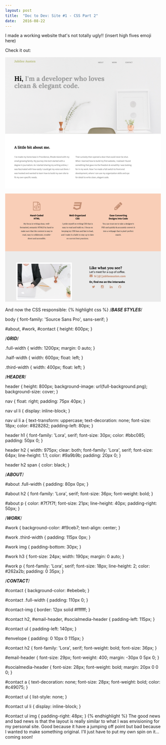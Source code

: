 ```yaml
---
layout: post
title:  "Doc to Dev: Site #1 - CSS Part 2"
date:   2016-08-22
---
```

I made a working website that's not totally ugly!! (insert high fives emoji here)

Check it out:

![Practice Site 082216](/assets/img/082216-1.png)

![Practice Site 082216](/assets/img/082216-2.png)

And now the CSS responsible:
{% highlight css %}
/*****BASE STYLES*****/

body {
  font-family: 'Source Sans Pro', sans-serif;
}

#about, #work, #contact {
  height: 600px;
}

/*****GRID*****/

.full-width {
  width: 1200px;
  margin: 0 auto;
}

.half-width {
  width: 600px;
  float: left;
}

.third-width {
  width: 400px;
  float: left;
}

/*****HEADER*****/

header {
  height: 800px;
  background-image: url(full-background.png);
  background-size: cover;
}

nav {
  float: right;
  padding: 75px 40px;
}

nav ul li {
  display: inline-block;
}

nav ul li a {
  text-transform: uppercase;
  text-decoration: none;
  font-size: 18px;
  color: #828282;
  padding-left: 80px;
}

header h1 {
  font-family: 'Lora', serif;
  font-size: 30px;
  color: #bbc085;
  padding: 50px 0;
}

header h2 {
  width: 975px;
  clear: both;
  font-family: 'Lora', serif;
  font-size: 64px;
  line-height: 1.1;
  color: #9a9b9b;
  padding: 20px 0;
}

header h2 span {
  color: black;
}

/*****ABOUT*****/

#about .full-width {
  padding: 80px 0px;
}

#about h2 {
  font-family: 'Lora', serif;
  font-size: 36px;
  font-weight: bold;
}

#about p {
  color: #7f7f7f;
  font-size: 21px;
  line-height: 40px;
  padding-right: 50px;
}

/*****WORK*****/

#work {
  background-color: #f9ceb7;
  text-align: center;
}

#work .third-width {
  padding: 115px 0px;
}

#work img {
  padding-bottom: 30px;
}

#work h3 {
  font-size: 24px;
  width: 190px;
  margin: 0 auto;
}

#work p {
  font-family: 'Lora', serif;
  font-size: 18px;
  line-height: 2;
  color: #262a2b;
  padding: 0 35px;
}

/*****CONTACT*****/

#contact {
  background-color: #ebebeb;
}

#contact .full-width {
  padding: 110px 0;
}

#contact-img {
  border: 12px solid #ffffff;
}

#contact h2, #email-header, #socialmedia-header {
  padding-left: 115px;
}

#contact ul {
  padding-left: 140px;
}

#envelope {
  padding: 0 10px 0 115px;
}

#contact h2 {
  font-family: 'Lora', serif;
  font-weight: bold;
  font-size: 36px;
}

#email-header {
  font-size: 29px;
  font-weight: 400;
  margin: -30px 0 5px 0;
}

#socialmedia-header {
  font-size: 28px;
  font-weight: bold;
  margin: 20px 0 0 0;
}

#contact a {
  text-decoration: none;
  font-size: 28px;
  font-weight: bold;
  color: #c49075;
}

#contact ul {
  list-style: none;
}

#contact ul li {
  display: inline-block;
}

#contact ul img {
  padding-right: 48px;
}
{% endhighlight %}
The good news and bad news is that the layout is really similar to what I was envisioning for my personal site.
Good because it have a jumping off point but bad because I wanted to make something original. I'll just have to put
my own spin on it... coming soon!
